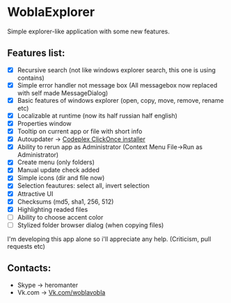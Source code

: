 # WoblaExplorer
Simple explorer-like application with some new features.

## Features list:
- [x] Recursive search (not like windows explorer search, this one is using contains)
- [x] Simple error handler not message box (All messagebox now replaced with self made MessageDialog)
- [x] Basic features of windows explorer (open, copy, move, remove, rename etc)
- [x] Localizable at runtime (now its half russian half english)
- [x] Properties window
- [x] Tooltip on current app or file with short info
- [x] Autoupdater -> [Codeplex ClickOnce installer](https://woblaexplorer.codeplex.com/)
- [x] Ability to rerun app as Administrator (Context Menu File->Run as Administrator)
- [x] Create menu (only folders)
- [x] Manual update check added
- [x] Simple icons (dir and file now)
- [x] Selection feautures: select all, invert selection
- [x] Attractive UI
- [x] Checksums (md5, sha1, 256, 512)
- [x] Highlighting readed files
- [ ] Ability to choose accent color
- [ ] Stylized folder browser dialog (when copying files)

I'm developing this app alone so i'll appreciate any help. (Criticism, pull requests etc)

## Contacts:
- Skype -> heromanter
- Vk.com -> [Vk.com/woblavobla](https://vk.com/woblavobla)
